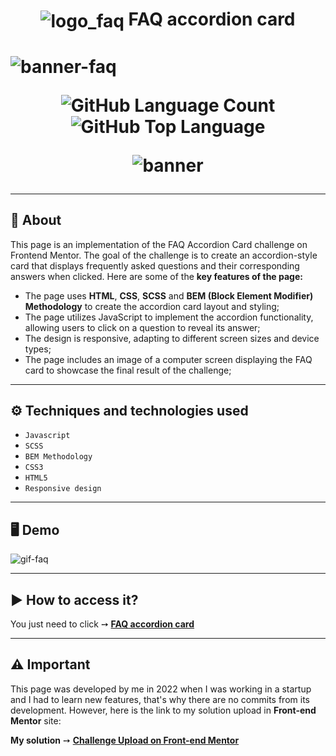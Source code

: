 <h1 align="center">
    <img alt="logo_faq" align="center" src="https://github.com/salvedojuliao/page_faq-accordion-card-main/assets/44206400/d408c47d-74fc-42ea-9eae-82d8788e92c4" /> FAQ accordion card 
<h1>
  
![banner-faq](https://github.com/salvedojuliao/page_faq-accordion-card-main/assets/44206400/05b13a42-7bd2-4275-a89a-3f5fe46c7e8b)

<p align="center">
<img alt="GitHub Language Count" src="https://img.shields.io/github/languages/count/salvedojuliao/page_faq-accordion-card-main" />
<img alt="GitHub Top Language" src="https://img.shields.io/github/languages/top/salvedojuliao/page_order-summary" />
</p>

<p align="center">
 <img alt="banner" align="center" src="http://img.shields.io/static/v1?label=STATUS&message=%20FINISHED&color=GREEN&style=for-the-badge" />
</p>

***
  
## 📌 About 

This page is an implementation of the FAQ Accordion Card challenge on Frontend Mentor. The goal of the challenge is to create an accordion-style card that displays frequently asked questions and their corresponding answers when clicked. Here are some of the **key features of the page:**

- The page uses **HTML**, **CSS**, **SCSS** and **BEM (Block Element Modifier) Methodology** to create the accordion card layout and styling;
- The page utilizes JavaScript to implement the accordion functionality, allowing users to click on a question to reveal its answer;
- The design is responsive, adapting to different screen sizes and device types;
- The page includes an image of a computer screen displaying the FAQ card to showcase the final result of the challenge;  
    
***

## ⚙️ Techniques and technologies used
- ``Javascript``
- ``SCSS``
- ``BEM Methodology``
- ``CSS3``
- ``HTML5``
- ``Responsive design``
  
***

## 🖥️ Demo  
    
![gif-faq](https://github.com/salvedojuliao/page_faq-accordion-card-main/assets/44206400/cb2b76ee-427e-49a5-a5a2-3e2209dd83a0)


***

## ▶️ How to access it?
You just need to click ➙ <b><a href="https://jaycesar.github.io/page_faq-accordion-card-main/">FAQ accordion card </a></b>

***

## ⚠️ Important
This page was developed by me in 2022 when I was working in a startup and I had to learn new features, that's why there are no commits from its development. However, here is the link to
my solution upload in **Front-end Mentor** site:

**My solution** ➙ <b><a href="https://www.frontendmentor.io/solutions/responsive-landing-using-js-and-scss-ZhlouK8XRA"> Challenge Upload on Front-end Mentor</a></b>
